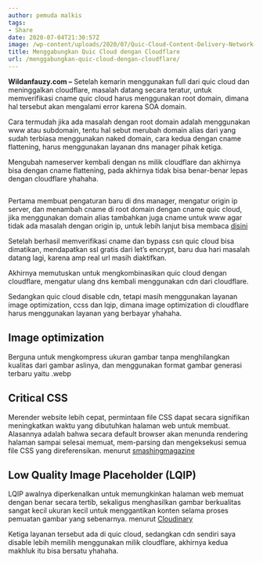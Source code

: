```yaml
---
author: pemuda malkis
tags:
- Share
date: 2020-07-04T21:30:57Z
image: /wp-content/uploads/2020/07/Quic-Cloud-Content-Delivery-Network-Gratis.png
title: Menggabungkan Quic Cloud dengan Cloudflare
url: /menggabungkan-quic-cloud-dengan-cloudflare/
---
```


**Wildanfauzy.com &#8211;** Setelah kemarin menggunakan full dari quic cloud dan meninggalkan cloudflare, masalah datang secara teratur, untuk memverifikasi cname quic cloud harus menggunakan root domain, dimana hal tersebut akan mengalami error karena SOA domain.

Cara termudah jika ada masalah dengan root domain adalah menggunakan www atau subdomain, tentu hal sebut merubah domain alias dari yang sudah terbiasa menggunakan naked domain, cara kedua dengan cname flattening, harus menggunakan layanan dns manager pihak ketiga.

Mengubah nameserver kembali dengan ns milik cloudflare dan akhirnya bisa dengan cname flattening, pada akhirnya tidak bisa benar-benar lepas dengan cloudflare yhahaha.<figure class="wp-block-image size-large">

<img src="https://i1.wp.com/wildanfauzy.com/wp-content/uploads/2020/09/cname-flattening-cloudflare.png?resize=768%2C175&#038;ssl=1" alt="" class="wp-image-7937" data-recalc-dims="1" /> </figure> 

Pertama membuat pengaturan baru di dns manager, mengatur origin ip server, dan menambah cname di root domain dengan cname quic cloud, jika menggunakan domain alias tambahkan juga cname untuk www agar tidak ada masalah dengan origin ip, untuk lebih lanjut bisa membaca <a rel="noreferrer noopener" href="https://docs.litespeedtech.com/products/lscdn/onboarding/#step3-configure-dns-records-and-verify" target="_blank">disini</a>

Setelah berhasil memverifikasi cname dan bypass csn quic cloud bisa dimatikan, mendapatkan ssl gratis dari let&#8217;s encrypt, baru dua hari masalah datang lagi, karena amp real url masih diaktifkan.

Akhirnya memutuskan untuk mengkombinasikan quic cloud dengan cloudflare, mengatur ulang dns kembali menggunakan cdn dari cloudflare.

Sedangkan quic cloud disable cdn, tetapi masih menggunakan layanan image optimization, ccss dan lqip, dimana image optimization di cloudflare harus menggunakan layanan yang berbayar yhahaha.

## Image optimization

Berguna untuk mengkompress ukuran gambar tanpa menghilangkan kualitas dari gambar aslinya, dan menggunakan format gambar generasi terbaru yaitu .webp

## Critical CSS

Merender website lebih cepat, permintaan file CSS dapat secara signifikan meningkatkan waktu yang dibutuhkan halaman web untuk membuat. Alasannya adalah bahwa secara default browser akan menunda rendering halaman sampai selesai memuat, mem-parsing dan mengeksekusi semua file CSS yang direferensikan. menurut <a rel="noreferrer noopener" href="https://www.smashingmagazine.com/2015/08/understanding-critical-css/" target="_blank">smashingmagazine</a>

## Low Quality Image Placeholder (LQIP)

LQIP awalnya diperkenalkan untuk memungkinkan halaman web memuat dengan benar secara tertib, sekaligus menghasilkan gambar berkualitas sangat kecil ukuran kecil untuk menggantikan konten selama proses pemuatan gambar yang sebenarnya. menurut <a rel="noreferrer noopener" href="https://cloudinary.com/blog/low_quality_image_placeholders_lqip_explained#:~:text=LQIP%20was%20originally%20introduced%20to,conjunction%20with%20JavaScript%20lazy%20loading." target="_blank">Cloudinary</a>

Ketiga layanan tersebut ada di quic cloud, sedangkan cdn sendiri saya disable lebih memilih menggunakan milik cloudflare, akhirnya kedua makhluk itu bisa bersatu yhahaha.